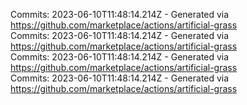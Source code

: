 Commits: 2023-06-10T11:48:14.214Z - Generated via https://github.com/marketplace/actions/artificial-grass
<br>
Commits: 2023-06-10T11:48:14.214Z - Generated via https://github.com/marketplace/actions/artificial-grass
<br>
Commits: 2023-06-10T11:48:14.214Z - Generated via https://github.com/marketplace/actions/artificial-grass
<br>
Commits: 2023-06-10T11:48:14.214Z - Generated via https://github.com/marketplace/actions/artificial-grass
<br>
